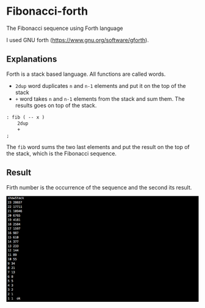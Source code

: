 # Fibonacci-forth
The Fibonacci sequence using Forth language

I used GNU forth (https://www.gnu.org/software/gforth).

## Explanations

Forth is a stack based language. All functions are called words.

* `2dup` word duplicates `n` and `n-1` elements and put it on the top of the stack
* `+` word takes `n` and `n-1` elements from the stack and sum them. The results goes on top of the stack.

```forth
: fib ( -- x )
    2dup
    +
;
```

The `fib` word sums the two last elements and put the result on the top of the stack, which is the Fibonacci sequence.

## Result

Firth number is the occurrence of the sequence and the second its result.

![result](.github/result.png)
